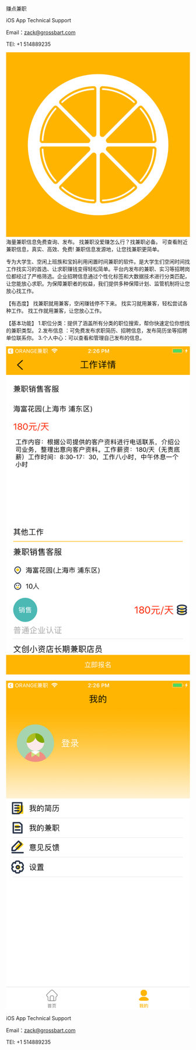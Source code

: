 赚点兼职

iOS App Technical Support

Email：zack@grossbart.com

TEl: +1 514889235

![image](https://github.com/MMK460/DZD/blob/master/round_corner_image_by_atool(1).png)
海量兼职信息免费查询、发布。
找兼职没爱赚怎么行？找兼职必备。
可查看附近兼职信息，真实、高效、免费!
兼职信息发源地，让您找兼职更简单。

专为大学生、空闲上班族和宝妈利用闲置时间兼职的软件。是大学生们空闲时间找工作找实习的首选、让求职赚钱变得轻松简单。平台内发布的兼职、实习等招聘岗位都经过了严格筛选。企业招聘信息通过个性化标签和大数据技术进行分类匹配，让您能放心求职。为保障兼职者的权益，我们提供多种保障计划、监管机制将让您放心找工作。

【有态度】
 找兼职就用兼客，空闲赚钱停不下来。
 找实习就用兼客，轻松尝试各种工作。
 找工作就用兼客，让您放心工作。

【基本功能】
1.职位分类：提供了涵盖所有分类的职位搜索，帮你快速定位你想找的兼职类型。
2.发布信息 ：可免费发布求职简历、招聘信息，发布简历坐等招聘单位联系你。
3.个人中心：可以查看和管理自己发布的信息。

![image](https://github.com/MMK460/DZD/blob/master/Simulator%20Screen%20Shot%20-%20iPhone%208%20Plus%20-%202018-10-23%20at%2014.26.36.png)

![image](https://github.com/MMK460/DZD/blob/master/Simulator%20Screen%20Shot%20-%20iPhone%208%20Plus%20-%202018-10-23%20at%2014.26.12.png)

iOS App Technical Support

Email：zack@grossbart.com

TEl: +1 514889235
